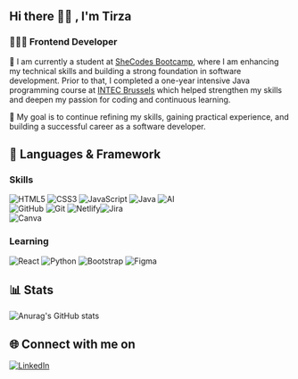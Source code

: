 ## Hi there 👋🏽 , I'm Tirza
### 👩🏻‍💻 Frontend Developer </h3>

🌱 I am currently a student at [SheCodes Bootcamp](https://www.shecodes.io/graduates/48642-tirza-samosir), where I am enhancing my technical skills and building a strong foundation in software development. 
Prior to that, I completed a one-year intensive Java programming course at [INTEC Brussels](https://www.intecbrussel.be/opleidingen) which helped strengthen my skills and deepen my passion for coding and continuous learning.

🚀 My goal is to continue refining my skills, gaining practical experience, and building a successful career as a software developer.

## 🧰 Languages & Framework 
### Skills
![HTML5](https://img.shields.io/badge/html5-%23E34F26.svg?style=for-the-badge&logo=html5&logoColor=white) ![CSS3](https://img.shields.io/badge/css3-%23E50695.svg?style=for-the-badge&logo=css3&logoColor=white) ![JavaScript](https://img.shields.io/badge/javascript-%23323330.svg?style=for-the-badge&logo=javascript&logoColor=%23F7DF1E)
![Java](https://img.shields.io/badge/java-%23ED8B00.svg?style=for-the-badge&logo=openjdk&logoColor=white) ![AI](https://img.shields.io/badge/AI-74aa9c?style=for-the-badge&logo=openai&logoColor=white) </br>
![GitHub](https://img.shields.io/badge/github-%23121011.svg?style=for-the-badge&logo=github&logoColor=white) ![Git](https://img.shields.io/badge/git-%23d9ead3.svg?style=for-the-badge&logo=git&logoColor=black) ![Netlify](https://img.shields.io/badge/netlify-%23000000.svg?style=for-the-badge&logo=netlify&logoColor=#00C7B7)![Jira](https://img.shields.io/badge/jira-%230A0FFF.svg?style=for-the-badge&logo=jira&logoColor=white)  
![Canva](https://img.shields.io/badge/Canva-%2300C4CC.svg?style=for-the-badge&logo=Canva&logoColor=white)

### Learning
![React](https://img.shields.io/badge/react-%232C8EBB.svg?style=for-the-badge&logo=react&logoColor=%2361DAFB)
![Python](https://img.shields.io/badge/python-3670A0?style=for-the-badge&logo=python&logoColor=ffdd54) ![Bootstrap](https://img.shields.io/badge/bootstrap-%238511FA.svg?style=for-the-badge&logo=bootstrap&logoColor=white) ![Figma](https://img.shields.io/badge/figma-%23B7178C.svg?style=for-the-badge&logo=figma&logoColor=white)

## 📊 Stats 
![Anurag's GitHub stats](https://github-readme-stats.vercel.app/api?username=tirza-s&show_icons=true&theme=codeSTACKr) </br>

## 🌐 Connect with me on 
[![LinkedIn](https://img.shields.io/badge/LinkedIn-%230077B5.svg?logo=linkedin&logoColor=white)](https://www.linkedin.com/in/tirza-s-9442171bb/) 
